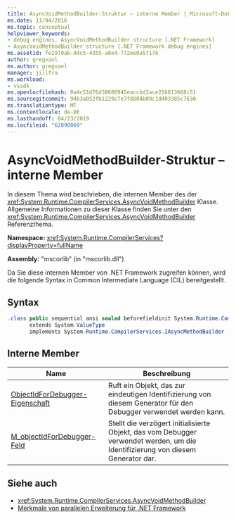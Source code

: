 ```yaml
---
title: AsyncVoidMethodBuilder-Struktur – interne Member | Microsoft-Dokumentation
ms.date: 11/04/2016
ms.topic: conceptual
helpviewer_keywords:
- debug engines, AsyncVoidMethodBuilder structure [.NET Framework]
- AsyncVoidMethodBuilder structure [.NET Framework debug engines]
ms.assetid: fe2970ab-d4c5-4355-a8e4-772ee0a57178
author: gregvanl
ms.author: gregvanl
manager: jillfra
ms.workload:
- vssdk
ms.openlocfilehash: 0a4c51d76d38680945eaccbd3ace256813668c51
ms.sourcegitcommit: 94b3a052fb1229c7e7f8804b09c1d403385c7630
ms.translationtype: MT
ms.contentlocale: de-DE
ms.lasthandoff: 04/23/2019
ms.locfileid: "62890869"
---
```

# <a name="asyncvoidmethodbuilder-structure---internal-members"></a>AsyncVoidMethodBuilder-Struktur – interne Member
In diesem Thema wird beschrieben, die internen Member des der <xref:System.Runtime.CompilerServices.AsyncVoidMethodBuilder> Klasse. Allgemeine Informationen zu dieser Klasse finden Sie unter den <xref:System.Runtime.CompilerServices.AsyncVoidMethodBuilder> Referenzthema.

 **Namespace:** <xref:System.Runtime.CompilerServices?displayProperty=fullName>

 **Assembly:** "mscorlib" (in "mscorlib.dll")

 Da Sie diese internen Member von .NET Framework zugreifen können, wird die folgende Syntax in Common Intermediate Language (CIL) bereitgestellt.

## <a name="syntax"></a>Syntax

```csharp
.class public sequential ansi sealed beforefieldinit System.Runtime.CompilerServices.AsyncVoidMethodBuilder
       extends System.ValueType
       implements System.Runtime.CompilerServices.IAsyncMethodBuilder
```

## <a name="internal-members"></a>Interne Member

|Name|Beschreibung|
|----------|-----------------|
|[ObjectIdForDebugger-Eigenschaft](../../extensibility/debugger/asyncvoidmethodbuilder-objectidfordebugger-property.md)|Ruft ein Objekt, das zur eindeutigen Identifizierung von diesem Generator für den Debugger verwendet werden kann.|
|[M_objectIdForDebugger-Feld](../../extensibility/debugger/asyncvoidmethodbuilder-m-objectidfordebugger-field.md)|Stellt die verzögert initialisierte Objekt, das vom Debugger verwendet werden, um die Identifizierung von diesem Generator dar.|

## <a name="see-also"></a>Siehe auch
- <xref:System.Runtime.CompilerServices.AsyncVoidMethodBuilder>
- [Merkmale von parallelen Erweiterung für .NET Framework](../../extensibility/debugger/parallel-extension-internals-for-the-dotnet-framework.md)